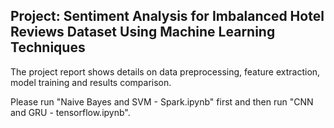 ## Project: Sentiment Analysis for Imbalanced Hotel Reviews Dataset Using Machine Learning Techniques
The project report shows details on data preprocessing, feature extraction, model training and results comparison.

Please run "Naive Bayes and SVM - Spark.ipynb" first and then run "CNN and GRU - tensorflow.ipynb".
